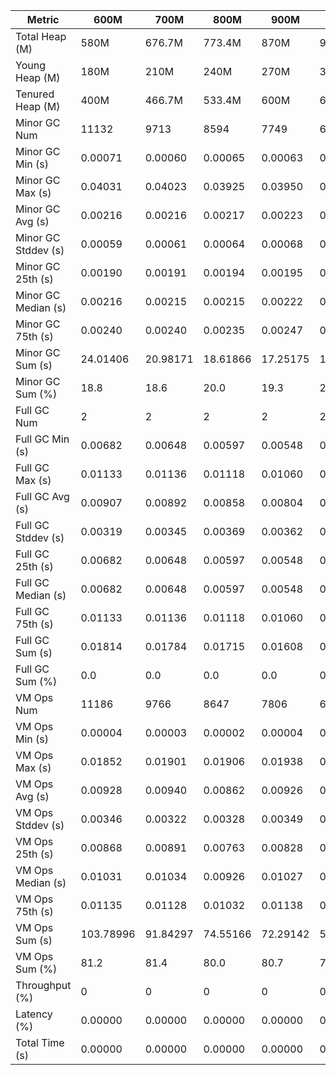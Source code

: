 | Metric | 600M | 700M | 800M | 900M | 1GB | 2GB | 4GB | 8GB |
|------|----|----|----|----|---|---|---|---|
| Total Heap (M) | 580M | 676.7M | 773.4M | 870M | 989.9M | 1979.8M | 3959.5M | 7918.9M |
| Young Heap (M) | 180M | 210M | 240M | 270M | 307.2M | 614.4M | 1228.8M | 2457.6M |
| Tenured Heap (M) | 400M | 466.7M | 533.4M | 600M | 682.7M | 1365.4M | 2730.7M | 5461.4M |
| Minor GC Num | 11132 | 9713 | 8594 | 7749 | 6872 | 3499 | 1773 | 901 |
| Minor GC Min (s) | 0.00071 | 0.00060 | 0.00065 | 0.00063 | 0.00088 | 0.00112 | 0.00122 | 0.00123 |
| Minor GC Max (s) | 0.04031 | 0.04023 | 0.03925 | 0.03950 | 0.03753 | 0.04231 | 0.04131 | 0.03947 |
| Minor GC Avg (s) | 0.00216 | 0.00216 | 0.00217 | 0.00223 | 0.00213 | 0.00217 | 0.00227 | 0.00229 |
| Minor GC Stddev (s) | 0.00059 | 0.00061 | 0.00064 | 0.00068 | 0.00068 | 0.00099 | 0.00117 | 0.00140 |
| Minor GC 25th (s) | 0.00190 | 0.00191 | 0.00194 | 0.00195 | 0.00182 | 0.00185 | 0.00190 | 0.00190 |
| Minor GC Median (s) | 0.00216 | 0.00215 | 0.00215 | 0.00222 | 0.00211 | 0.00213 | 0.00222 | 0.00220 |
| Minor GC 75th (s) | 0.00240 | 0.00240 | 0.00235 | 0.00247 | 0.00233 | 0.00238 | 0.00253 | 0.00247 |
| Minor GC Sum (s) | 24.01406 | 20.98171 | 18.61866 | 17.25175 | 14.65141 | 7.60667 | 4.02126 | 2.06281 |
| Minor GC Sum (%) | 18.8 | 18.6 | 20.0 | 19.3 | 22.6 | 19.9 | 18.7 | 19.2 |
| Full GC Num | 2 | 2 | 2 | 2 | 2 | 2 | 2 | 2 |
| Full GC Min (s) | 0.00682 | 0.00648 | 0.00597 | 0.00548 | 0.00585 | 0.00651 | 0.00591 | 0.00580 |
| Full GC Max (s) | 0.01133 | 0.01136 | 0.01118 | 0.01060 | 0.01045 | 0.01085 | 0.01026 | 0.01024 |
| Full GC Avg (s) | 0.00907 | 0.00892 | 0.00858 | 0.00804 | 0.00815 | 0.00868 | 0.00809 | 0.00802 |
| Full GC Stddev (s) | 0.00319 | 0.00345 | 0.00369 | 0.00362 | 0.00325 | 0.00307 | 0.00308 | 0.00314 |
| Full GC 25th (s) | 0.00682 | 0.00648 | 0.00597 | 0.00548 | 0.00585 | 0.00651 | 0.00591 | 0.00580 |
| Full GC Median (s) | 0.00682 | 0.00648 | 0.00597 | 0.00548 | 0.00585 | 0.00651 | 0.00591 | 0.00580 |
| Full GC 75th (s) | 0.01133 | 0.01136 | 0.01118 | 0.01060 | 0.01045 | 0.01085 | 0.01026 | 0.01024 |
| Full GC Sum (s) | 0.01814 | 0.01784 | 0.01715 | 0.01608 | 0.01629 | 0.01736 | 0.01617 | 0.01604 |
| Full GC Sum (%) | 0.0 | 0.0 | 0.0 | 0.0 | 0.0 | 0.0 | 0.1 | 0.1 |
| VM Ops Num | 11186 | 9766 | 8647 | 7806 | 6923 | 3553 | 1831 | 974 |
| VM Ops Min (s) | 0.00004 | 0.00003 | 0.00002 | 0.00004 | 0.00003 | 0.00003 | 0.00005 | 0.00005 |
| VM Ops Max (s) | 0.01852 | 0.01901 | 0.01906 | 0.01938 | 0.01849 | 0.01921 | 0.01834 | 0.01860 |
| VM Ops Avg (s) | 0.00928 | 0.00940 | 0.00862 | 0.00926 | 0.00723 | 0.00862 | 0.00957 | 0.00889 |
| VM Ops Stddev (s) | 0.00346 | 0.00322 | 0.00328 | 0.00349 | 0.00505 | 0.00464 | 0.00516 | 0.00515 |
| VM Ops 25th (s) | 0.00868 | 0.00891 | 0.00763 | 0.00828 | 0.00351 | 0.00517 | 0.00478 | 0.00450 |
| VM Ops Median (s) | 0.01031 | 0.01034 | 0.00926 | 0.01027 | 0.00539 | 0.00842 | 0.01066 | 0.00913 |
| VM Ops 75th (s) | 0.01135 | 0.01128 | 0.01032 | 0.01138 | 0.01103 | 0.01175 | 0.01391 | 0.01321 |
| VM Ops Sum (s) | 103.78996 | 91.84297 | 74.55166 | 72.29142 | 50.03925 | 30.63724 | 17.51372 | 8.65491 |
| VM Ops Sum (%) | 81.2 | 81.4 | 80.0 | 80.7 | 77.3 | 80.1 | 81.3 | 80.6 |
| Throughput (%) | 0 | 0 | 0 | 0 | 0 | 0 | 0 | 0 |
| Latency (%) | 0.00000 | 0.00000 | 0.00000 | 0.00000 | 0.00000 | 0.00000 | 0.00000 | 0.00000 |
| Total Time (s) | 0.00000 | 0.00000 | 0.00000 | 0.00000 | 0.00000 | 0.00000 | 0.00000 | 0.00000 |
